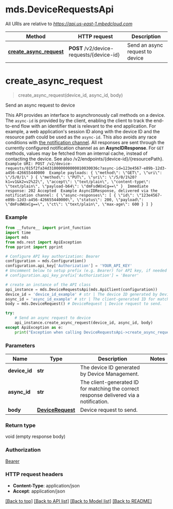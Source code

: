 # mds.DeviceRequestsApi

All URIs are relative to *https://api.us-east-1.mbedcloud.com*

Method | HTTP request | Description
------------- | ------------- | -------------
[**create_async_request**](DeviceRequestsApi.md#create_async_request) | **POST** /v2/device-requests/{device-id} | Send an async request to device


# **create_async_request**
> create_async_request(device_id, async_id, body)

Send an async request to device

This API provides an interface to asynchronously call methods on a device.  The `async-id` is provided by the client, enabling the client to track the end-to-end flow with an identifier that is relevant to the end application. For example, a web application's session ID along with the device ID and the resource path could be used as the `async-id`. This also avoids any race conditions with [the notification channel](/docs/current/integrate-web-app/event-notification.html). All responses are sent through the currently configured notification channel as an **AsyncIDResponse**.  For `GET` methods, values may be fetched from an internal cache, instead of contacting the device.  See also /v2/endpoints/{device-id}/{resourcePath}.  ``` Example URI: POST /v2/device-requests/015f2fa34d310000000000010030036c?async-id=123e4567-e89b-12d3-a456-426655440000  Example payloads: { \"method\": \"GET\", \"uri\": \"/5/0/1\" } { \"method\": \"PUT\", \"uri\": \"/5/0/1%20?k1=v1&k2=v2%22\", \"accept\": \"text/plain\", \"content-type\": \"text/plain\", \"payload-b64\": \"dmFsdWUxCg==\" }  Immediate response: 202 Accepted  Example AsyncIDResponse, delivered via the notification channel: { \"async-responses\": [ { \"id\": \"123e4567-e89b-12d3-a456-426655440000\", \"status\": 200, \"payload\": \"dmFsdWUxCg==\", \"ct\": \"text/plain\", \"max-age\": 600 } ] } ``` 

### Example 
```python
from __future__ import print_function
import time
import mds
from mds.rest import ApiException
from pprint import pprint

# Configure API key authorization: Bearer
configuration = mds.Configuration()
configuration.api_key['Authorization'] = 'YOUR_API_KEY'
# Uncomment below to setup prefix (e.g. Bearer) for API key, if needed
# configuration.api_key_prefix['Authorization'] = 'Bearer'

# create an instance of the API class
api_instance = mds.DeviceRequestsApi(mds.ApiClient(configuration))
device_id = 'device_id_example' # str | The device ID generated by Device Management.
async_id = 'async_id_example' # str | The client-generated ID for matching the correct response delivered via a notification.
body = mds.DeviceRequest() # DeviceRequest | Device request to send.

try: 
    # Send an async request to device
    api_instance.create_async_request(device_id, async_id, body)
except ApiException as e:
    print("Exception when calling DeviceRequestsApi->create_async_request: %s\n" % e)
```

### Parameters

Name | Type | Description  | Notes
------------- | ------------- | ------------- | -------------
 **device_id** | **str**| The device ID generated by Device Management. | 
 **async_id** | **str**| The client-generated ID for matching the correct response delivered via a notification. | 
 **body** | [**DeviceRequest**](DeviceRequest.md)| Device request to send. | 

### Return type

void (empty response body)

### Authorization

[Bearer](../README.md#Bearer)

### HTTP request headers

 - **Content-Type**: application/json
 - **Accept**: application/json

[[Back to top]](#) [[Back to API list]](../README.md#documentation-for-api-endpoints) [[Back to Model list]](../README.md#documentation-for-models) [[Back to README]](../README.md)

